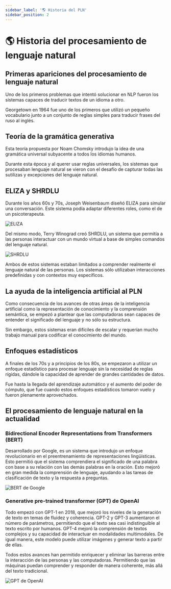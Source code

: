 ```yaml
---
sidebar_label: '🌎 Historia del PLN'
sidebar_position: 2
---
```


# 🌎 Historia del procesamiento de lenguaje natural

## Primeras apariciones del procesamiento de lenguaje natural

Uno de los primeros problemas que intentó solucionar en NLP fueron los sistemas capaces de traducir textos de un idioma a otro.

Georgetown en 1964 fue uno de los primeros que utilizó un pequeño vocabulario junto a un conjunto de reglas simples para traducir frases del ruso al inglés.

## Teoría de la gramática generativa

Esta teoría propuesta por Noam Chomsky introdujo la idea de una gramática universal subyacente a todos los idiomas humanos.

Durante esta época y al querer usar reglas universales, los sistemas que procesaban lenguaje natural se vieron con el desafío de capturar todas las sutilizas y excepciones del lenguaje natural.

## ELIZA y SHRDLU

Durante los años 60s y 70s, Joseph Weisenbaum diseñó ELIZA para simular una conversación. Este sistema podía adaptar diferentes roles, como el de un psicoterapeuta.

![ELIZA](/img/procesamiento-de-lenguaje-natural/historia-pln/eliza.png)

Del mismo modo, Terry Winograd creó SHRDLU, un sistema que permitía a las personas interactuar con un mundo virtual a base de simples comandos del lenguaje natural.

![SHRDLU](/img/procesamiento-de-lenguaje-natural/historia-pln/shrdlu.jpg)

Ambos de estos sistemas estaban limitados a comprender realmente el lenguaje natural de las personas. Los sistemas sólo utilizaban interacciones predefinidas y con contextos muy específicos.

## La ayuda de la inteligencia artificial al PLN

Como consecuencia de los avances de otras áreas de la inteligencia artificial como la representación de conocimiento y la comprensión semántica, se empezó a plantear que las computadoras sean capaces de entender el significado del lenguaje y no sólo su estructura.

Sin embargo, estos sistemas eran difíciles de escalar y requerían mucho trabajo manual para codificar el conocimiento del mundo.

## Enfoques estadísticos

A finales de los 70s y a principios de los 80s, se empezaron a utilizar un enfoque estadístico para procesar lenguaje sin la necesidad de reglas rígidas, dándole la capacidad de aprender de grandes cantidades de datos.

Fue hasta la llegada del aprendizaje automático y el aumento del poder de cómputo, que fue cuando estos enfoques estadísticos tomaron vuelo y fueron plenamente aprovechados.

## El procesamiento de lenguaje natural en la actualidad

### Bidirectional Encoder Representations from Transformers (BERT)

Desarrollado por Google, es un sistema que introdujo un enfoque revolucionario en el preentrenamiento de representaciones lingüísticas. Esto permitió que el sistema comprendiera el significado de una palabra con base a su relación con las demás palabras en la oración. Esto mejoró en gran medida la comprensión de lenguaje, ayudando a las tareas de clasificación de texto y la respuesta a preguntas.

![BERT de Google](/img/procesamiento-de-lenguaje-natural/historia-pln/bert.jpg)

### Generative pre-trained transformer (GPT) de OpenAI

Todo empezó con GPT-1 en 2018, que mejoró los niveles de la generación de texto en temas de fluidez y coherencia. GPT-2 y GPT-3 aumentaron el número de parámetros, permitiendo que el texto sea casi indistinguible al texto escrito por humanos. GPT-4 mejoró la comprensión de textos complejos y su capacidad de interactuar en modalidades multimodales. De igual manera, este modelo puede utilizar imágenes y generar texto a partir de ellas.

Todos estos avances han permitido enriquecer y eliminar las barreras entre la interacción de las personas y las computadoras. Permitiendo que las máquinas puedan comprender y responder de manera coherente, más allá del texto tradicional.

![GPT de OpenAI](/img/procesamiento-de-lenguaje-natural/historia-pln/gpt.png)
